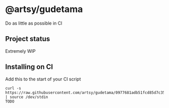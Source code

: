 # @artsy/gudetama

Do as little as possible in CI

## Project status

Extremely WIP

## Installing on CI

Add this to the start of your CI script

<!-- the_installation_command_is_on_the_next_line -->
    curl -s https://raw.githubusercontent.com/artsy/gudetama/0977681adb51fcd85d7c3574345630da04b4f17a/install.sh | source /dev/stdin
    TODO
